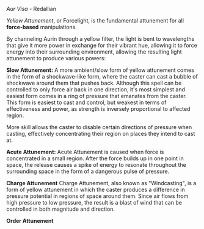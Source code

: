 *Aur Visa* - Redallian

*Yellow Attunement*, or Forcelight, is the fundamental attunement for all **force-based** manipulations.

By channeling Aurin through a yellow filter, the light is bent to wavelengths that give it more power in exchange for their vibrant hue, allowing it to force energy into their surrounding environment, allowing the resulting light attunement to produce various powers:

**Slow Attunement:**
A more ambient/slow form of yellow attunement comes in the form of a shockwave-like form, where the caster can cast a bubble of shockwave around them that pushes back. Although this spell can be controlled to only force air back in one direction, it's most simplest and easiest form comes in a ring of pressure that emanates from the caster. This form is easiest to cast and control, but weakest in terms of effectiveness and power, as strength is inversely proportional to affected region. 

More skill allows the caster to disable certain directions of pressure when casting, effectively concentrating their region on places they intend to cast at. 

**Acute Attunement:**
Acute Attunement is caused when force is concentrated in a small region. After the force builds up in one point in space, the release causes a spike of energy to resonate throughout the surrounding space in the form of a dangerous pulse of pressure. 

**Charge Attunement**
Charge Attunement, also known as "Windcasting", is a form of yellow attunement in which the caster produces a difference in pressure potential in regions of space around them. Since air flows from high pressure to low pressure, the result is a blast of wind that can be controlled in both magnitude and direction.

**Order Attunement**
